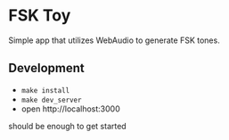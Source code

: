 # FSK Toy

Simple app that utilizes WebAudio to generate FSK tones.


## Development
* `make install`
* `make dev_server`
* open http://localhost:3000

should be enough to get started
